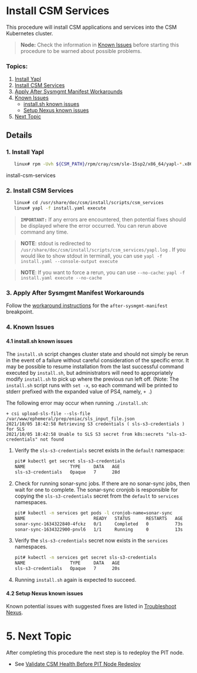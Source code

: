 # Install CSM Services

This procedure will install CSM applications and services into the CSM Kubernetes cluster.

> **Node:** Check the information in [Known Issues](#known-issues) before starting this procedure to be warned about possible problems.

### Topics:

1.  [Install Yapl](#install-yapl)
1.  [Install CSM Services](#install-csm-services)
1.  [Apply After Sysmgmt Manifest Workarounds](#apply-after-sysmgmt-manifest-workarounds)
1.  [Known Issues](#known-issues)
    - [install.sh known issues](#known-issues-install-sh)
    - [Setup Nexus known issues](#known-issues-setup-nexus)
1.  [Next Topic](#next-topic)

## Details

<a name="install-yapl"></a>

### 1. Install Yapl
```bash
   linux# rpm -Uvh ${CSM_PATH}/rpm/cray/csm/sle-15sp2/x86_64/yapl-*.x86_64.rpm
```

<a>install-csm-services</a>
### 2. Install CSM Services
```bash
   linux# cd /usr/share/doc/csm/install/scripts/csm_services
   linux# yapl -f install.yaml execute
```
> **`IMPORTANT:`** If any errors are encountered, then potential fixes should be displayed where the error occurred. You can rerun above command any time.

> **NOTE**: stdout is redirected to `/usr/share/doc/csm/install/scripts/csm_services/yapl.log` . If you would like to show stdout in terminall, you can use `yapl -f install.yaml --console-output execute`

> **NOTE**: If you want to force a rerun, you can use `--no-cache`: `yapl -f install.yaml execute --no-cache`

<a name="apply-after-sysmgmt-manifest-workarounds"></a>

### 3. Apply After Sysmgmt Manifest Workarounds

Follow the [workaround instructions](../update_product_stream/index.md#apply-workarounds) for the `after-sysmgmt-manifest` breakpoint.

<a name="known-issues"></a>

### 4. Known Issues

<a name="known-issues-install-sh"></a>

#### 4.1 install.sh known issues

The `install.sh` script changes cluster state and should not simply be rerun
in the event of a failure without careful consideration of the specific
error. It may be possible to resume installation from the last successful
command executed by `install.sh`, but administrators will need to appropriately
modify `install.sh` to pick up where the previous run left off. (Note: The
`install.sh` script runs with `set -x`, so each command will be printed to
stderr prefixed with the expanded value of PS4, namely, `+ `.)

The following error may occur when running `./install.sh`:

```
+ csi upload-sls-file --sls-file /var/www/ephemeral/prep/eniac/sls_input_file.json
2021/10/05 18:42:58 Retrieving S3 credentials ( sls-s3-credentials ) for SLS
2021/10/05 18:42:58 Unable to SLS S3 secret from k8s:secrets "sls-s3-credentials" not found
```

1. Verify the `sls-s3-credentials` secret exists in the `default` namespace:

   ```bash
   pit# kubectl get secret sls-s3-credentials
   NAME                 TYPE     DATA   AGE
   sls-s3-credentials   Opaque   7      28d
   ```

2. Check for running sonar-sync jobs. If there are no sonar-sync jobs, then wait for one to complete. The sonar-sync cronjob is responsible for copying the `sls-s3-credentials` secret from the `default` to `services` namespaces.

   ```bash
   pit# kubectl -n services get pods -l cronjob-name=sonar-sync
   NAME                          READY   STATUS      RESTARTS   AGE
   sonar-sync-1634322840-4fckz   0/1     Completed   0          73s
   sonar-sync-1634322900-pnvl6   1/1     Running     0          13s
   ```

3. Verify the `sls-s3-credentials` secret now exists in the `services` namespaces.

   ```bash
   pit# kubectl -n services get secret sls-s3-credentials
   NAME                 TYPE     DATA   AGE
   sls-s3-credentials   Opaque   7      20s
   ```

4. Running `install.sh` again is expected to succeed.

<a name="known-issues-setup-nexus"></a>

#### 4.2 Setup Nexus known issues

Known potential issues with suggested fixes are listed in [Troubleshoot Nexus](../operations/package_repository_management/Troubleshoot_Nexus.md).

<a name="next-topic"></a>

# 5. Next Topic

After completing this procedure the next step is to redeploy the PIT node.

- See [Validate CSM Health Before PIT Node Redeploy](index.md#validate_csm_health_before_pit_redeploy)
